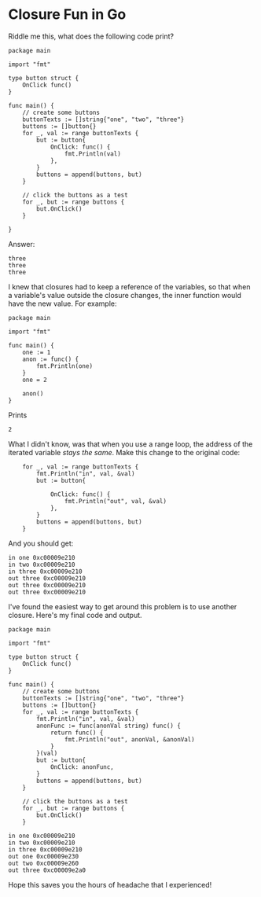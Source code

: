 # Closure Fun in Go

Riddle me this, what does the following code print? 

```golang
package main

import "fmt"

type button struct {
	OnClick func()
}

func main() {
	// create some buttons
	buttonTexts := []string{"one", "two", "three"}
	buttons := []button{}
	for _, val := range buttonTexts {
		but := button{
			OnClick: func() {
				fmt.Println(val)
			},
		}
		buttons = append(buttons, but)
	}

	// click the buttons as a test
	for _, but := range buttons {
		but.OnClick()
	}

}
```

Answer:
```
three
three
three
```

I knew that closures had to keep a reference of the variables, so that when a variable's value outside the closure changes, the inner function would have the new value. For example:

```golang
package main

import "fmt"

func main() {
	one := 1
	anon := func() {
		fmt.Println(one)
	}
	one = 2

	anon()
}
```

Prints

```
2
```

What I didn't know, was that when you use a range loop, the address of the iterated variable *stays the same*. Make this change to the original code:

```golang
	for _, val := range buttonTexts {
		fmt.Println("in", val, &val)
		but := button{

			OnClick: func() {
				fmt.Println("out", val, &val)
			},
		}
		buttons = append(buttons, but)
	}
```

And you should get:

```
in one 0xc00009e210
in two 0xc00009e210
in three 0xc00009e210
out three 0xc00009e210
out three 0xc00009e210
out three 0xc00009e210
```

I've found the easiest way to get around this problem is to use another closure. Here's my final code and output.

```golang
package main

import "fmt"

type button struct {
	OnClick func()
}

func main() {
	// create some buttons
	buttonTexts := []string{"one", "two", "three"}
	buttons := []button{}
	for _, val := range buttonTexts {
		fmt.Println("in", val, &val)
		anonFunc := func(anonVal string) func() {
			return func() {
				fmt.Println("out", anonVal, &anonVal)
			}
		}(val)
		but := button{
			OnClick: anonFunc,
		}
		buttons = append(buttons, but)
	}

	// click the buttons as a test
	for _, but := range buttons {
		but.OnClick()
	}
```

```
in one 0xc00009e210
in two 0xc00009e210
in three 0xc00009e210
out one 0xc00009e230
out two 0xc00009e260
out three 0xc00009e2a0
```

Hope this saves you the hours of headache that I experienced!
